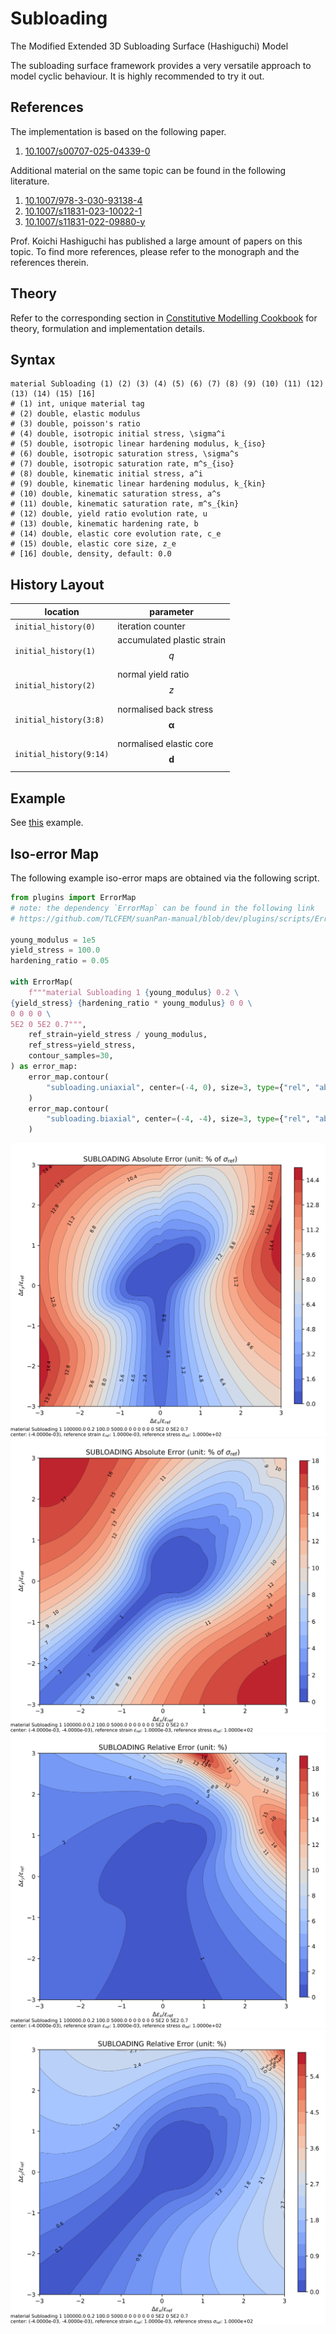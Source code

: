 # Subloading

The Modified Extended 3D Subloading Surface (Hashiguchi) Model

The subloading surface framework provides a very versatile approach to model cyclic behaviour.
It is highly recommended to try it out.

## References

The implementation is based on the following paper.

1. [10.1007/s00707-025-04339-0](https://doi.org/10.1007/s00707-025-04339-0)

Additional material on the same topic can be found in the following literature.

1. [10.1007/978-3-030-93138-4](https://doi.org/10.1007/978-3-030-93138-4)
2. [10.1007/s11831-023-10022-1](https://doi.org/10.1007/s11831-023-10022-1)
3. [10.1007/s11831-022-09880-y](https://doi.org/10.1007/s11831-022-09880-y)

Prof. Koichi Hashiguchi has published a large amount of papers on this topic.
To find more references, please refer to the monograph and the references therein.

## Theory

Refer to the corresponding section
in [Constitutive Modelling Cookbook](https://github.com/TLCFEM/constitutive-modelling-cookbook/releases/download/latest/COOKBOOK.pdf)
for theory, formulation and implementation details.

## Syntax

```text
material Subloading (1) (2) (3) (4) (5) (6) (7) (8) (9) (10) (11) (12) (13) (14) (15) [16]
# (1) int, unique material tag
# (2) double, elastic modulus
# (3) double, poisson's ratio
# (4) double, isotropic initial stress, \sigma^i
# (5) double, isotropic linear hardening modulus, k_{iso}
# (6) double, isotropic saturation stress, \sigma^s
# (7) double, isotropic saturation rate, m^s_{iso}
# (8) double, kinematic initial stress, a^i
# (9) double, kinematic linear hardening modulus, k_{kin}
# (10) double, kinematic saturation stress, a^s
# (11) double, kinematic saturation rate, m^s_{kin}
# (12) double, yield ratio evolution rate, u
# (13) double, kinematic hardening rate, b
# (14) double, elastic core evolution rate, c_e
# (15) double, elastic core size, z_e
# [16] double, density, default: 0.0
```

## History Layout

| location                | parameter                                  |
| ----------------------- | ------------------------------------------ |
| `initial_history(0)`    | iteration counter                          |
| `initial_history(1)`    | accumulated plastic strain $$q$$           |
| `initial_history(2)`    | normal yield ratio $$z$$                   |
| `initial_history(3:8)`  | normalised back stress $$\mathbf{\alpha}$$ |
| `initial_history(9:14)` | normalised elastic core $$\mathbf{d}$$     |

## Example

See [this](../../../../Example/Structural/Statics/calibration-subloading.md) example.

## Iso-error Map

The following example iso-error maps are obtained via the following script.

```py
from plugins import ErrorMap
# note: the dependency `ErrorMap` can be found in the following link
# https://github.com/TLCFEM/suanPan-manual/blob/dev/plugins/scripts/ErrorMap.py

young_modulus = 1e5
yield_stress = 100.0
hardening_ratio = 0.05

with ErrorMap(
    f"""material Subloading 1 {young_modulus} 0.2 \
{yield_stress} {hardening_ratio * young_modulus} 0 0 \
0 0 0 0 \
5E2 0 5E2 0.7""",
    ref_strain=yield_stress / young_modulus,
    ref_stress=yield_stress,
    contour_samples=30,
) as error_map:
    error_map.contour(
        "subloading.uniaxial", center=(-4, 0), size=3, type={"rel", "abs"}
    )
    error_map.contour(
        "subloading.biaxial", center=(-4, -4), size=3, type={"rel", "abs"}
    )
```

![absolute error uniaxial](subloading.uniaxial.abs.error.svg)
![absolute error biaxial](subloading.biaxial.abs.error.svg)
![relative error uniaxial](subloading.uniaxial.rel.error.svg)
![relative error biaxial](subloading.biaxial.rel.error.svg)

